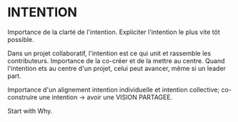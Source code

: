 # INTENTION

Importance de la clarté de l'intention. Expliciter l'intention le plus vite tôt possible.

Dans un projet collaboratif, l'intention est ce qui unit et rassemble les contributeurs. Importance de la co-créer et de la mettre au centre. Quand l'intention ets au centre d'un projet, celui peut avancer, même si un leader part.

Importance d'un alignement intention individuelle et intention collective; co-construire une intention -> avoir une VISION PARTAGEE.

Start with Why.

